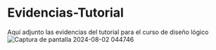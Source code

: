 # Evidencias-Tutorial
Aquí adjunto las evidencias del tutorial para el curso de diseño lógico 
![Captura de pantalla 2024-08-02 044746](https://github.com/user-attachments/assets/180f2f3b-07da-4b76-a094-89ee85c30fd7)
